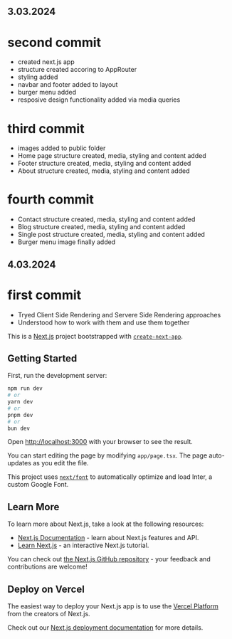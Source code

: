 ## 3.03.2024

# second commit

- created next.js app
- structure created accoring to AppRouter
- styling added
- navbar and footer added to layout
- burger menu added
- resposive design functionality added via media queries

# third commit

- images added to public folder
- Home page structure created, media, styling and content added
- Footer structure created, media, styling and content added
- About structure created, media, styling and content added

# fourth commit

- Contact structure created, media, styling and content added
- Blog structure created, media, styling and content added
- Single post structure created, media, styling and content added
- Burger menu image finally added

## 4.03.2024

# first commit

- Tryed Client Side Rendering and Servere Side Rendering approaches
- Understood how to work with them and use them together

This is a [Next.js](https://nextjs.org/) project bootstrapped with [`create-next-app`](https://github.com/vercel/next.js/tree/canary/packages/create-next-app).

## Getting Started

First, run the development server:

```bash
npm run dev
# or
yarn dev
# or
pnpm dev
# or
bun dev
```

Open [http://localhost:3000](http://localhost:3000) with your browser to see the result.

You can start editing the page by modifying `app/page.tsx`. The page auto-updates as you edit the file.

This project uses [`next/font`](https://nextjs.org/docs/basic-features/font-optimization) to automatically optimize and load Inter, a custom Google Font.

## Learn More

To learn more about Next.js, take a look at the following resources:

- [Next.js Documentation](https://nextjs.org/docs) - learn about Next.js features and API.
- [Learn Next.js](https://nextjs.org/learn) - an interactive Next.js tutorial.

You can check out [the Next.js GitHub repository](https://github.com/vercel/next.js/) - your feedback and contributions are welcome!

## Deploy on Vercel

The easiest way to deploy your Next.js app is to use the [Vercel Platform](https://vercel.com/new?utm_medium=default-template&filter=next.js&utm_source=create-next-app&utm_campaign=create-next-app-readme) from the creators of Next.js.

Check out our [Next.js deployment documentation](https://nextjs.org/docs/deployment) for more details.

